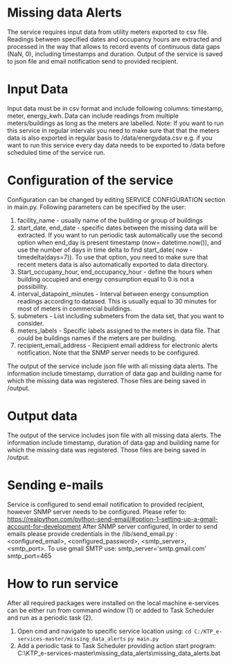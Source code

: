 
# Missing data Alerts

The service requires input data from utility meters exported to csv file. Readings between specified dates and occupancy hours are extracted and processed in the way that allows to record events of continuous data gaps (NaN, 0), including timestamps and duration. Output of the service is saved to json file and email notification send to provided recipient.


# Input Data 

Input data must be in csv format and include following columns: timestamp, meter, energy_kwh. 
Data can include readings from multiple meters/buildings as long as the meters are labelled.
Note: If you want to run this service in regular intervals you need to make sure that that the meters data is also exported in regular basis to /data/energydata.csv e.g. if you want to run this service every day data needs to be exported to /data before scheduled time of the service run.


# Configuration of the service 


Configuration can be changed by editing SERVICE CONFIGURATION section in main.py. Following parameters can be specified by the user:
1.	facility_name - usually name of the building or group of buildings
2.	start_date, end_date - specific dates between the missing data will be extracted. If you want to run periodic task automatically use the second option when end_day is present timestamp (now= datetime.now()), and use the number of days in time delta to find start_date( now - timedelta(days=7)). To use that option, you need to make sure that recent meters data is also automatically exported to data directory.
3.	Start_occupany_hour, end_occupancy_hour - define the hours when building occupied and energy consumption equal to 0 is not a possibility.
4.	interval_datapoint_minutes - Interval between energy consumption readings according to datased. This is usually equal to 30 minutes for most of meters in commercial buildings.
5.	submeters - List including submeters from the data set, that you want to consider.
6.	meters_labels - Specific labels assigned to the meters in data file. That could be buildings names if the meters are per building.
7.	recipient_email_address - Recipient email address for electronic alerts notification. Note that the SNMP server needs to be configured.


The output of the service include json file with all missing data alerts. The information include timestamp, durration of data gap and building name for which the missing data was registered. Those files are being saved in /output. 

# Output data
The output of the service includes json file with all missing data alerts. The information include timestamp, duration of data gap and building name for which the missing data was registered. Those files are being saved in /output.


# Sending e-mails
Service is configured to send email notification to provided recipient, however SNMP server needs to be configured. Please refer to: https://realpython.com/python-send-email/#option-1-setting-up-a-gmail-account-for-development
After SNMP server configured, In order to send emails please provide credentials in the /lib/send_email.py : 
<configured_email>, <configured_password>, <smtp_server>, <smtp_port>. 
To use gmail SMTP use: 
smtp_server='smtp.gmail.com' 
smtp_port=465


# How to run service
After all required packages were installed on the local machine e-services can be either run from command window (1) or added to Task Scheduler and run as a periodic task (2).
1.	Open cmd and navigate to specific service location using: 
`cd C:/KTP_e-services-master/missing_data_alerts`
`py main.py`
2.	Add a periodic task to Task Scheduler providing action start program: 
C:\KTP_e-services-master\missing_data_alerts\missing_data_alerts.bat
